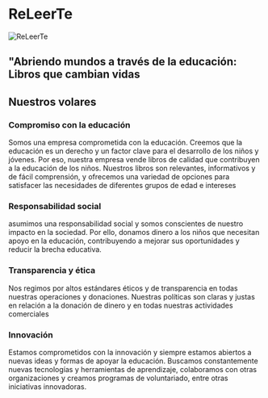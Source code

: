 # ReLeerTe 
![ReLeerTe](/path/to/logoReleerte.png)


## "Abriendo mundos a través de la educación: Libros que cambian vidas

## Nuestros volares 

### Compromiso con la educación

Somos una empresa comprometida con la educación. Creemos que la educación es un derecho y un factor clave para el desarrollo de los niños y jóvenes. Por eso, nuestra empresa vende libros de calidad que contribuyen a la educación de los niños. Nuestros libros son relevantes, informativos y de fácil comprensión, y ofrecemos una variedad de opciones para satisfacer las necesidades de diferentes grupos de edad e intereses

### Responsabilidad social
asumimos una responsabilidad social y somos conscientes de nuestro impacto en la sociedad. Por ello, donamos dinero a los niños que necesitan apoyo en la educación, contribuyendo a mejorar sus oportunidades y reducir la brecha educativa.

### Transparencia y ética

Nos regimos por altos estándares éticos y de transparencia en todas nuestras operaciones y donaciones. Nuestras políticas son claras y justas en relación a la donación de dinero y en todas nuestras actividades comerciales

### Innovación
Estamos comprometidos con la innovación y siempre estamos abiertos a nuevas ideas y formas de apoyar la educación. Buscamos constantemente nuevas tecnologías y herramientas de aprendizaje, colaboramos con otras organizaciones y creamos programas de voluntariado, entre otras iniciativas innovadoras.

